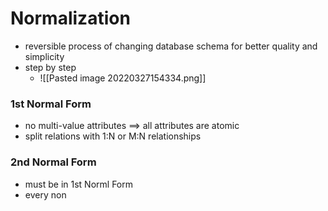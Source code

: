 # Normalization
+ reversible process of changing database schema for better quality and simplicity
+ step by step
	+ ![[Pasted image 20220327154334.png]]

### 1st Normal Form
+ no multi-value attributes ==> all attributes are atomic
+ split relations with 1:N or M:N relationships

### 2nd Normal Form
+ must be in 1st Norml Form
+ every non